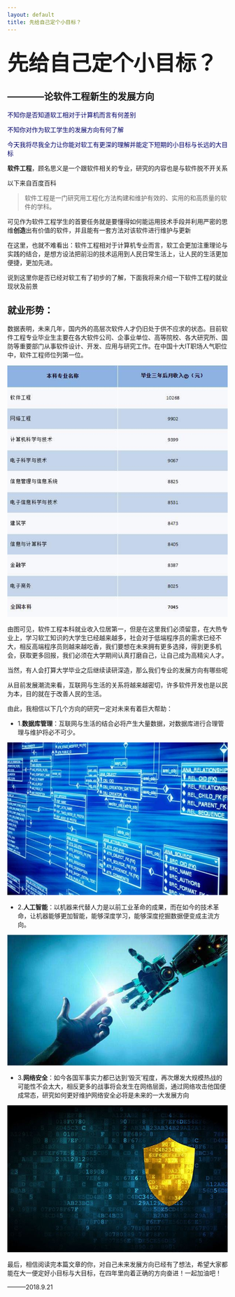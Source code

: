 ```yaml
---
layout: default
title: 先给自己定个小目标？ 
--- 
```

<font size="10">先给自己定个小目标？</font><br /> 
---------------------
##  ————论软件工程新生的发展方向
<font color="#000066">不知你是否知道软工相对于计算机而言有何差别</font><br /> 

<font color="#000066">不知你对作为软工学生的发展方向有何了解</font><br /> 

<font color="#000066">今天我将尽我全力让你能对软工有更深的理解并能定下短期的小目标与长远的大目标</font><br /> 

**软件工程**，顾名思义是一个跟软件相关的专业，研究的内容也是与软件脱不开关系

以下来自百度百科
>软件工程是一门研究用工程化方法构建和维护有效的、实用的和高质量的软件的学科。

可见作为软件工程学生的首要任务就是要懂得如何能运用技术手段并利用严密的思维**创造**出有价值的软件，并且能有一套方法对该软件进行维护与更新

在这里，也就不难看出：软件工程相对于计算机专业而言，软工会更加注重理论与实践的结合，是想方设法把前沿的技术运用到人民日常生活上，让人民的生活更加便捷，更加先进。

说到这里你是否已经对软工有了初步的了解，下面我将来介绍一下软件工程的就业现状及前景

## **就业形势**：

数据表明，未来几年，国内外的高层次软件人才仍旧处于供不应求的状态。目前软件工程专业毕业生主要在各大软件公司、企事业单位、高等院校、各大研究所、国防等重要部门从事软件设计、开发、应用与研究工作。在中国十大IT职场人气职位中，软件工程师位列第一位。

![](images\xinjinpaihang.jpg)

由图可见，软件工程本科就业收入位居第一，但是在这里我们必须留意，在大热专业上，学习软工知识的大学生已经越来越多，社会对于低端程序员的需求已经不大，相反高端程序员则越来越吃香，我们要想在未来拥有更多选择，得到更多机会，获取更多回报，我们必须在大学期间认真打磨自己，让自己成为高精尖人才。

当然，有人会打算大学毕业之后继续读研深造，那么我们专业的发展方向有哪些呢

从目前发展潮流来看，互联网与生活的关系将越来越密切，许多软件开发也是以民为本，目的就在于改善人民的生活。

由此，我相信以下几个方向的研究一定对未来有着巨大帮助：

- 1.**数据库管理**：互联网与生活的结合必将产生大量数据，对数据库进行合理管理与维护将必不可少。

![](images\shujvku.jpg)

- 2.**人工智能**：以机器来代替人力是以前工业革命的成果，而在如今的技术革命，让机器能够更加智能，能够深度学习，能够深度挖掘数据便变成主流方向。

![](images\ai.jpg)

- 3.**网络安全**：如今各国军事实力都已达到‘毁灭’程度，再次爆发大规模热战的可能性不会太大，相反更多的战事将会发生在网络层面，通过网络攻击他国便成常态，研究如何更好维护网络安全必将是未来的一大发展方向

![](images\wangluoanquan.jpg)

最后，相信阅读完本篇文章的你，对自己未来发展方向已经有了想法，希望大家都能在大一便定好小目标与大目标，在四年里向着正确的方向奋进！一起加油吧！

———2018.9.21
